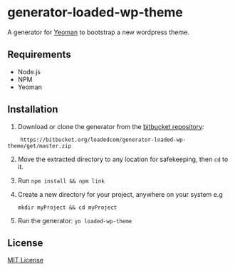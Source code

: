 # generator-loaded-wp-theme
A generator for [Yeoman](http://yeoman.io) to bootstrap a new wordpress theme.

## Requirements

- Node.js
- NPM
- Yeoman

## Installation

1. Download or clone the generator from the [bitbucket repository](https://bitbucket.org/loadedcom/generator-loaded-wp-theme):  
```
	https://bitbucket.org/loadedcom/generator-loaded-wp-theme/get/master.zip
```

2. Move the extracted directory to any location for safekeeping, then ` cd ` to it.
 
3. Run ` npm install && npm link `

4. Create a new directory for your project, anywhere on your system e.g  
	```
	mkdir myProject && cd myProject
	```
5. Run the generator: ` yo loaded-wp-theme `

## License

[MIT License](http://en.wikipedia.org/wiki/MIT_License)
